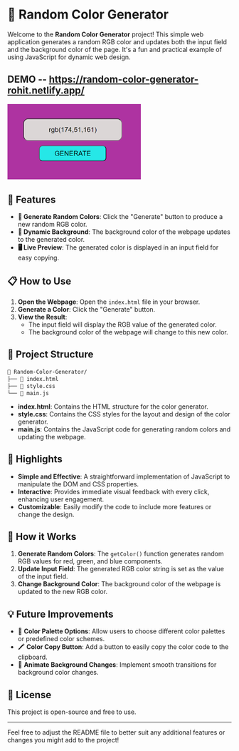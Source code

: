 # 🎨 Random Color Generator

Welcome to the **Random Color Generator** project! This simple web application generates a random RGB color and updates both the input field and the background color of the page. It's a fun and practical example of using JavaScript for dynamic web design.
## DEMO --  https://random-color-generator-rohit.netlify.app/
<img src="./colorgenerator.png" alt="Logo" width="300" />

## 🚀 Features

- **🔄 Generate Random Colors**: Click the "Generate" button to produce a new random RGB color.
- **🎨 Dynamic Background**: The background color of the webpage updates to the generated color.
- **🖥️ Live Preview**: The generated color is displayed in an input field for easy copying.

## 📋 How to Use

1. **Open the Webpage**: Open the `index.html` file in your browser.
2. **Generate a Color**: Click the "Generate" button.
3. **View the Result**:
   - The input field will display the RGB value of the generated color.
   - The background color of the webpage will change to this new color.

## 📂 Project Structure

```
📁 Random-Color-Generator/
├── 📄 index.html
├── 📄 style.css
└── 📄 main.js
```

- **index.html**: Contains the HTML structure for the color generator.
- **style.css**: Contains the CSS styles for the layout and design of the color generator.
- **main.js**: Contains the JavaScript code for generating random colors and updating the webpage.

## 🌟 Highlights

- **Simple and Effective**: A straightforward implementation of JavaScript to manipulate the DOM and CSS properties.
- **Interactive**: Provides immediate visual feedback with every click, enhancing user engagement.
- **Customizable**: Easily modify the code to include more features or change the design.

## 🤖 How it Works

1. **Generate Random Colors**: The `getColor()` function generates random RGB values for red, green, and blue components.
2. **Update Input Field**: The generated RGB color string is set as the value of the input field.
3. **Change Background Color**: The background color of the webpage is updated to the new RGB color.

## 💡 Future Improvements

- 🎨 **Color Palette Options**: Allow users to choose different color palettes or predefined color schemes.
- 🖍️ **Color Copy Button**: Add a button to easily copy the color code to the clipboard.
- 🔄 **Animate Background Changes**: Implement smooth transitions for background color changes.

## 📝 License

This project is open-source and free to use.

---

Feel free to adjust the README file to better suit any additional features or changes you might add to the project!

